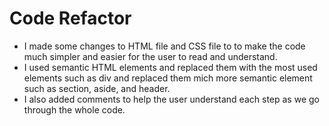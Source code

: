 # Code Refactor

* I made some changes to HTML file and CSS file to to make the code much simpler and easier for the user to read and understand.
*  I used semantic HTML elements and replaced them with the most used elements such as div and replaced them mich more semantic element such as section, aside, and header.
* I also added comments to help the user understand each step as we go through the whole code.
